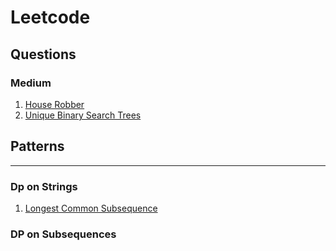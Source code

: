 # Leetcode

## Questions

### Medium
1. [ House Robber](https://leetcode.com/problems/house-robber/)
3. [Unique Binary Search Trees](https://tinyl.io/7lJU)

## Patterns
-----------------------------------------------------------------------------------------------------------------------------------------------------------------------

### Dp on Strings
1. [Longest Common Subsequence](https://leetcode.com/problems/longest-common-subsequence/)


### DP on Subsequences
